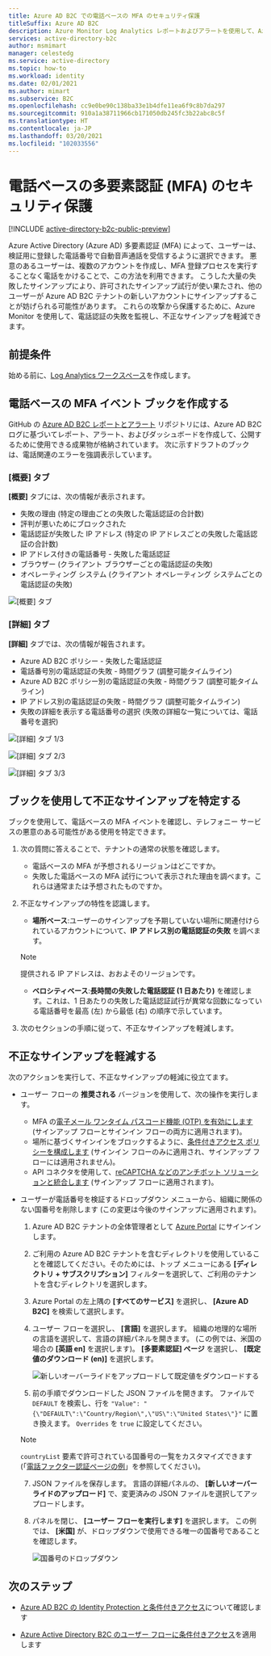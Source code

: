 ```yaml
---
title: Azure AD B2C での電話ベースの MFA のセキュリティ保護
titleSuffix: Azure AD B2C
description: Azure Monitor Log Analytics レポートおよびアラートを使用して、Azure AD B2C テナントの電話ベースの多要素認証 (MFA) をセキュリティで保護するためのヒントについて説明します。 ブックを使用して、不正な電話認証を特定し、不正なサインアップを軽減します。 =
services: active-directory-b2c
author: msmimart
manager: celestedg
ms.service: active-directory
ms.topic: how-to
ms.workload: identity
ms.date: 02/01/2021
ms.author: mimart
ms.subservice: B2C
ms.openlocfilehash: cc9e0be90c138ba33e1b4dfe11ea6f9c8b7da297
ms.sourcegitcommit: 910a1a38711966cb171050db245fc3b22abc8c5f
ms.translationtype: HT
ms.contentlocale: ja-JP
ms.lasthandoff: 03/20/2021
ms.locfileid: "102033556"
---
```

# <a name="securing-phone-based-multi-factor-authentication-mfa"></a>電話ベースの多要素認証 (MFA) のセキュリティ保護

[!INCLUDE [active-directory-b2c-public-preview](../../includes/active-directory-b2c-public-preview.md)]

Azure Active Directory (Azure AD) 多要素認証 (MFA) によって、ユーザーは、検証用に登録した電話番号で自動音声通話を受信するように選択できます。 悪意のあるユーザーは、複数のアカウントを作成し、MFA 登録プロセスを実行することなく電話をかけることで、この方法を利用できます。 こうした大量の失敗したサインアップにより、許可されたサインアップ試行が使い果たされ、他のユーザーが Azure AD B2C テナントの新しいアカウントにサインアップすることが妨げられる可能性があります。 これらの攻撃から保護するために、Azure Monitor を使用して、電話認証の失敗を監視し、不正なサインアップを軽減できます。

## <a name="prerequisites"></a>前提条件

始める前に、[Log Analytics ワークスペース](azure-monitor.md)を作成します。

## <a name="create-a-phone-based-mfa-events-workbook"></a>電話ベースの MFA イベント ブックを作成する

GitHub の [Azure AD B2C レポートとアラート](https://github.com/azure-ad-b2c/siem#phone-authentication-failures) リポジトリには、Azure AD B2C ログに基づいてレポート、アラート、およびダッシュボードを作成して、公開するために使用できる成果物が格納されています。 次に示すドラフトのブックは、電話関連のエラーを強調表示しています。

### <a name="overview-tab"></a>[概要] タブ

**[概要]** タブには、次の情報が表示されます。

- 失敗の理由 (特定の理由ごとの失敗した電話認証の合計数)
- 評判が悪いためにブロックされた
- 電話認証が失敗した IP アドレス (特定の IP アドレスごとの失敗した電話認証の合計数)
- IP アドレス付きの電話番号 - 失敗した電話認証
- ブラウザー (クライアント ブラウザーごとの電話認証の失敗)
- オペレーティング システム (クライアント オペレーティング システムごとの電話認証の失敗)

![[概要] タブ](media/phone-based-mfa/overview-tab.png)

### <a name="details-tab"></a>[詳細] タブ

**[詳細]** タブでは、次の情報が報告されます。

- Azure AD B2C ポリシー - 失敗した電話認証
- 電話番号別の電話認証の失敗 - 時間グラフ (調整可能タイムライン)
- Azure AD B2C ポリシー別の電話認証の失敗 - 時間グラフ (調整可能タイムライン)
- IP アドレス別の電話認証の失敗 - 時間グラフ (調整可能タイムライン)
- 失敗の詳細を表示する電話番号の選択 (失敗の詳細な一覧については、電話番号を選択)

![[詳細] タブ 1/3](media/phone-based-mfa/details-tab-1.png)

![[詳細] タブ 2/3](media/phone-based-mfa/details-tab-2.png)

![[詳細] タブ 3/3](media/phone-based-mfa/details-tab-3.png)

## <a name="use-the-workbook-to-identify-fraudulent-sign-ups"></a>ブックを使用して不正なサインアップを特定する

ブックを使用して、電話ベースの MFA イベントを確認し、テレフォニー サービスの悪意のある可能性がある使用を特定できます。

1. 次の質問に答えることで、テナントの通常の状態を確認します。

   - 電話ベースの MFA が予想されるリージョンはどこですか。
   - 失敗した電話ベースの MFA 試行について表示された理由を調べます。これらは通常または予想されたものですか。

2. 不正なサインアップの特性を認識します。

   - **場所ベース**:ユーザーのサインアップを予期していない場所に関連付けられているアカウントについて、**IP アドレス別の電話認証の失敗** を調べます。

   > [!NOTE]
   > 提供される IP アドレスは、おおよそのリージョンです。

   - **ベロシティベース**:**長時間の失敗した電話認証 (1 日あたり)** を確認します。これは、1 日あたりの失敗した電話認証試行が異常な回数になっている電話番号を最高 (左) から最低 (右) の順序で示しています。

3. 次のセクションの手順に従って、不正なサインアップを軽減します。
 

## <a name="mitigate-fraudulent-sign-ups"></a>不正なサインアップを軽減する

次のアクションを実行して、不正なサインアップの軽減に役立てます。

- ユーザー フローの **推奨される** バージョンを使用して、次の操作を実行します。
     
   - MFA の[電子メール ワンタイム パスコード機能 (OTP) を有効にします](phone-authentication-user-flows.md) (サインアップ フローとサインイン フローの両方に適用されます)。
   - 場所に基づくサインインをブロックするように、[条件付きアクセス ポリシーを構成します](conditional-access-user-flow.md) (サインイン フローのみに適用され、サインアップ フローには適用されません)。
   - API コネクタを使用して、[reCAPTCHA などのアンチボット ソリューションと統合します](https://github.com/Azure-Samples/active-directory-b2c-node-sign-up-user-flow-captcha) (サインアップ フローに適用されます)。

- ユーザーが電話番号を検証するドロップダウン メニューから、組織に関係のない国番号を削除します (この変更は今後のサインアップに適用されます)。
    
   1. Azure AD B2C テナントの全体管理者として [Azure Portal](https://portal.azure.com) にサインインします。

   2. ご利用の Azure AD B2C テナントを含むディレクトリを使用していることを確認してください。そのためには、トップ メニューにある **[ディレクトリ + サブスクリプション]** フィルターを選択して、ご利用のテナントを含むディレクトリを選択します。

   3. Azure Portal の左上隅の **[すべてのサービス]** を選択し、 **[Azure AD B2C]** を検索して選択します。

   4. ユーザー フローを選択し、 **[言語]** を選択します。 組織の地理的な場所の言語を選択して、言語の詳細パネルを開きます。 (この例では、米国の場合の **[英語 en]** を選択します)。 **[多要素認証] ページ** を選択し、 **[既定値のダウンロード (en)]** を選択します。
 
      ![新しいオーバーライドをアップロードして既定値をダウンロードする](media/phone-based-mfa/download-defaults.png)

   5. 前の手順でダウンロードした JSON ファイルを開きます。 ファイルで `DEFAULT` を検索し、行を `"Value": "{\"DEFAULT\":\"Country/Region\",\"US\":\"United States\"}"` に置き換えます。 `Overrides` を `true` に設定してください。

   > [!NOTE]
   > `countryList` 要素で許可されている国番号の一覧をカスタマイズできます (「[電話ファクター認証ページの例](localization-string-ids.md#phone-factor-authentication-page-example)」を参照してください)。

   7. JSON ファイルを保存します。 言語の詳細パネルの、 **[新しいオーバーライドのアップロード]** で、変更済みの JSON ファイルを選択してアップロードします。

   8. パネルを閉じ、 **[ユーザー フローを実行します]** を選択します。 この例では、 **[米国]** が、ドロップダウンで使用できる唯一の国番号であることを確認します。
 
      ![国番号のドロップダウン](media/phone-based-mfa/country-code-drop-down.png)

## <a name="next-steps"></a>次のステップ

- [Azure AD B2C の Identity Protection と条件付きアクセス](conditional-access-identity-protection-overview.md)について確認します 

- [Azure Active Directory B2C のユーザー フローに条件付きアクセス](conditional-access-user-flow.md)を適用します